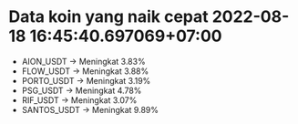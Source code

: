 # Data koin yang naik cepat 2022-08-18 16:45:40.697069+07:00

* AION_USDT -> Meningkat 3.83%
* FLOW_USDT -> Meningkat 3.88%
* PORTO_USDT -> Meningkat 3.19%
* PSG_USDT -> Meningkat 4.78%
* RIF_USDT -> Meningkat 3.07%
* SANTOS_USDT -> Meningkat 9.89%

